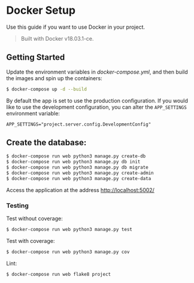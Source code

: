 # Docker Setup

Use this guide if you want to use Docker in your project.

> Built with Docker v18.03.1-ce.

## Getting Started

Update the environment variables in *docker-compose.yml*, and then build the images and spin up the containers:

```sh
$ docker-compose up -d --build
```

By default the app is set to use the production configuration. If you would like to use the development configuration, you can alter the `APP_SETTINGS` environment variable:

```
APP_SETTINGS="project.server.config.DevelopmentConfig"
```


Create the database:
-
```sh
$ docker-compose run web python3 manage.py create-db
$ docker-compose run web python3 manage.py db init
$ docker-compose run web python3 manage.py db migrate
$ docker-compose run web python3 manage.py create-admin
$ docker-compose run web python3 manage.py create-data
```

Access the application at the address [http://localhost:5002/](http://localhost:5002/)

### Testing

Test without coverage:

```sh
$ docker-compose run web python3 manage.py test
```

Test with coverage:

```sh
$ docker-compose run web python3 manage.py cov
```

Lint:

```sh
$ docker-compose run web flake8 project
```
